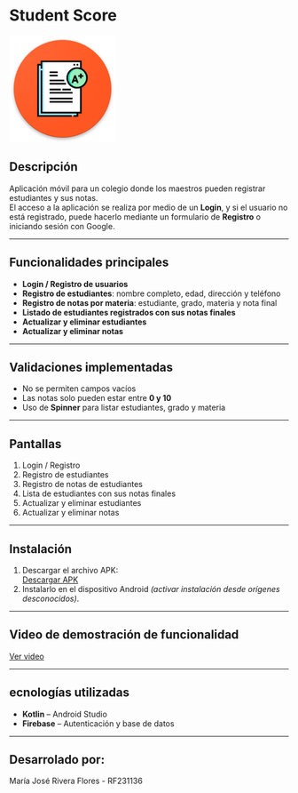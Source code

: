 # Student Score

![Icono de la app](./icon.png)  

## Descripción  
Aplicación móvil para un colegio donde los maestros pueden registrar estudiantes y sus notas.  
El acceso a la aplicación se realiza por medio de un **Login**, y si el usuario no está registrado, puede hacerlo mediante un formulario de **Registro** o iniciando sesión con Google.  

---

## Funcionalidades principales  
- **Login / Registro de usuarios**  
- **Registro de estudiantes**: nombre completo, edad, dirección y teléfono  
- **Registro de notas por materia**: estudiante, grado, materia y nota final  
- **Listado de estudiantes registrados con sus notas finales**  
- **Actualizar y eliminar estudiantes**  
- **Actualizar y eliminar notas**  

---

## Validaciones implementadas  
- No se permiten campos vacíos  
- Las notas solo pueden estar entre **0 y 10**  
- Uso de **Spinner** para listar estudiantes, grado y materia  

---

## Pantallas  
1. Login / Registro  
2. Registro de estudiantes  
3. Registro de notas de estudiantes  
4. Lista de estudiantes con sus notas finales  
5. Actualizar y eliminar estudiantes  
6. Actualizar y eliminar notas  

---

## Instalación  
1. Descargar el archivo APK:  
   [Descargar APK](./StudentScore.apk)  
2. Instalarlo en el dispositivo Android *(activar instalación desde orígenes desconocidos)*.  

---

## Video de demostración de funcionalidad  
[Ver video]()  

---

## ecnologías utilizadas  
- **Kotlin** – Android Studio  
- **Firebase** – Autenticación y base de datos   

---

## Desarrolado por:
María José Rivera Flores - RF231136
